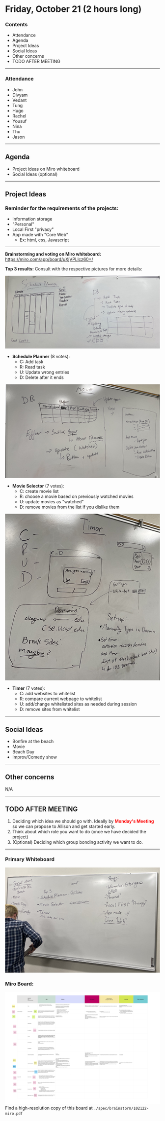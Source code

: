 # Friday, October 21 (2 hours long)
### Contents
- Attendance
- Agenda
- Project Ideas
- Social Ideas
- Other concerns
- TODO AFTER MEETING
<hr>

### Attendance
- John
- Divyam
- Vedant
- Tung
- Hugo
- Rachel
- Yousuf
- Nina
- Thu
- Jason
<hr>

## Agenda
- Project ideas on Miro whiteboard
- Social Ideas (optional)
<hr>

## Project Ideas
### Reminder for the **requirements** of the projects:
- Information storage
- "Personal"
- Local First "privacy"
- App made with "Core Web"
  + Ex: html, css, Javascript
<hr>


**Brainstorming and voting on Miro whiteboard:**
https://miro.com/app/board/uXjVPLlcz60=/

**Top 3 results:**
Consult with the respective pictures for more details:

![planner whiteboard](./assets/images/102122-planner.jpg)
- **Schedule Planner** (8 votes): 
  + C: Add task
  + R: Read task
  + U: Update wrong entries
  + D: Delete after it ends

![movie suggestion whiteboard](./assets/images/102122-movie.jpg)
- **Movie Selector** (7 votes): 
  + C: create movie list
  + R: choose a movie based on previously watched movies
  + U: update movies as "watched"
  + D: remove movies from the list if you dislike them

![timer whiteboard](./assets/images/102122-timer.jpg)
- **Timer** (7 votes): 
  + C: add websites to whitelist
  + R: compare current webpage to whitelist
  + U: add/change whitelisted sites as needed during session
  + D: remove sites from whitelist
<hr>

## Social Ideas
- Bonfire at the beach
- Movie
- Beach Day
- Improv/Comedy show 
<hr>

## Other concerns
N/A
<hr>

## TODO AFTER MEETING
1) Deciding which idea we should go with. Ideally by <span style="color:red"> **Monday's Meeting** </span> so we can propose to Allison and get started early.
2) Think about which role you want to do (once we have decided the project)
3) (Optional) Deciding which group bonding activity we want to do.
<hr>

### Primary Whiteboard
![planner whiteboard](./assets/images/102122-board.jpg)

### Miro Board:
![Miro board](./assets/images/102122-miro.png)
Find a high-resolution copy of this board at `./spec/brainstorm/102122-miro.pdf`

